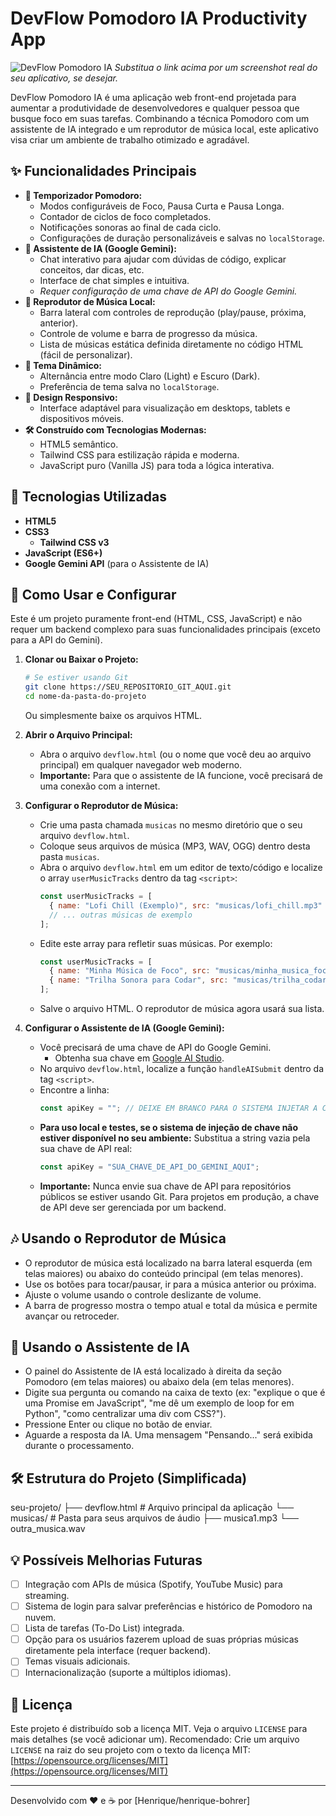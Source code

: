 # DevFlow Pomodoro IA  Productivity App

![DevFlow Pomodoro IA](https://placehold.co/600x300/7c3aed/ffffff?text=DevFlow+Pomodoro+IA)
*Substitua o link acima por um screenshot real do seu aplicativo, se desejar.*

DevFlow Pomodoro IA é uma aplicação web front-end projetada para aumentar a produtividade de desenvolvedores e qualquer pessoa que busque foco em suas tarefas. Combinando a técnica Pomodoro com um assistente de IA integrado e um reprodutor de música local, este aplicativo visa criar um ambiente de trabalho otimizado e agradável.

## ✨ Funcionalidades Principais

* **🍅 Temporizador Pomodoro:**
    * Modos configuráveis de Foco, Pausa Curta e Pausa Longa.
    * Contador de ciclos de foco completados.
    * Notificações sonoras ao final de cada ciclo.
    * Configurações de duração personalizáveis e salvas no `localStorage`.
* **🧠 Assistente de IA (Google Gemini):**
    * Chat interativo para ajudar com dúvidas de código, explicar conceitos, dar dicas, etc.
    * Interface de chat simples e intuitiva.
    * *Requer configuração de uma chave de API do Google Gemini.*
* **🎵 Reprodutor de Música Local:**
    * Barra lateral com controles de reprodução (play/pause, próxima, anterior).
    * Controle de volume e barra de progresso da música.
    * Lista de músicas estática definida diretamente no código HTML (fácil de personalizar).
* **🎨 Tema Dinâmico:**
    * Alternância entre modo Claro (Light) e Escuro (Dark).
    * Preferência de tema salva no `localStorage`.
* **📱 Design Responsivo:**
    * Interface adaptável para visualização em desktops, tablets e dispositivos móveis.
* **🛠️ Construído com Tecnologias Modernas:**
    * HTML5 semântico.
    * Tailwind CSS para estilização rápida e moderna.
    * JavaScript puro (Vanilla JS) para toda a lógica interativa.

## 🚀 Tecnologias Utilizadas

* **HTML5**
* **CSS3**
    * **Tailwind CSS v3**
* **JavaScript (ES6+)**
* **Google Gemini API** (para o Assistente de IA)

## 🔧 Como Usar e Configurar

Este é um projeto puramente front-end (HTML, CSS, JavaScript) e não requer um backend complexo para suas funcionalidades principais (exceto para a API do Gemini).

1.  **Clonar ou Baixar o Projeto:**
    ```bash
    # Se estiver usando Git
    git clone https://SEU_REPOSITORIO_GIT_AQUI.git
    cd nome-da-pasta-do-projeto
    ```
    Ou simplesmente baixe os arquivos HTML.

2.  **Abrir o Arquivo Principal:**
    * Abra o arquivo `devflow.html` (ou o nome que você deu ao arquivo principal) em qualquer navegador web moderno.
    * **Importante:** Para que o assistente de IA funcione, você precisará de uma conexão com a internet.

3.  **Configurar o Reprodutor de Música:**
    * Crie uma pasta chamada `musicas` no mesmo diretório que o seu arquivo `devflow.html`.
    * Coloque seus arquivos de música (MP3, WAV, OGG) dentro desta pasta `musicas`.
    * Abra o arquivo `devflow.html` em um editor de texto/código e localize o array `userMusicTracks` dentro da tag `<script>`:
        ```javascript
        const userMusicTracks = [
          { name: "Lofi Chill (Exemplo)", src: "musicas/lofi_chill.mp3" },
          // ... outras músicas de exemplo
        ];
        ```
    * Edite este array para refletir suas músicas. Por exemplo:
        ```javascript
        const userMusicTracks = [
          { name: "Minha Música de Foco", src: "musicas/minha_musica_foco.mp3" },
          { name: "Trilha Sonora para Codar", src: "musicas/trilha_codar.wav" }
        ];
        ```
    * Salve o arquivo HTML. O reprodutor de música agora usará sua lista.

4.  **Configurar o Assistente de IA (Google Gemini):**
    * Você precisará de uma chave de API do Google Gemini.
        * Obtenha sua chave em [Google AI Studio](https://aistudio.google.com/).
    * No arquivo `devflow.html`, localize a função `handleAISubmit` dentro da tag `<script>`.
    * Encontre a linha:
        ```javascript
        const apiKey = ""; // DEIXE EM BRANCO PARA O SISTEMA INJETAR A CHAVE
        ```
    * **Para uso local e testes, se o sistema de injeção de chave não estiver disponível no seu ambiente:**
        Substitua a string vazia pela sua chave de API real:
        ```javascript
        const apiKey = "SUA_CHAVE_DE_API_DO_GEMINI_AQUI";
        ```
    * **Importante:** Nunca envie sua chave de API para repositórios públicos se estiver usando Git. Para projetos em produção, a chave de API deve ser gerenciada por um backend.

## 🎶 Usando o Reprodutor de Música

* O reprodutor de música está localizado na barra lateral esquerda (em telas maiores) ou abaixo do conteúdo principal (em telas menores).
* Use os botões para tocar/pausar, ir para a música anterior ou próxima.
* Ajuste o volume usando o controle deslizante de volume.
* A barra de progresso mostra o tempo atual e total da música e permite avançar ou retroceder.

## 🤖 Usando o Assistente de IA

* O painel do Assistente de IA está localizado à direita da seção Pomodoro (em telas maiores) ou abaixo dela (em telas menores).
* Digite sua pergunta ou comando na caixa de texto (ex: "explique o que é uma Promise em JavaScript", "me dê um exemplo de loop for em Python", "como centralizar uma div com CSS?").
* Pressione Enter ou clique no botão de enviar.
* Aguarde a resposta da IA. Uma mensagem "Pensando..." será exibida durante o processamento.

## 🛠️ Estrutura do Projeto (Simplificada)


seu-projeto/
├── devflow.html       # Arquivo principal da aplicação
└── musicas/           # Pasta para seus arquivos de áudio
├── musica1.mp3
└── outra_musica.wav


## 💡 Possíveis Melhorias Futuras

* [ ] Integração com APIs de música (Spotify, YouTube Music) para streaming.
* [ ] Sistema de login para salvar preferências e histórico de Pomodoro na nuvem.
* [ ] Lista de tarefas (To-Do List) integrada.
* [ ] Opção para os usuários fazerem upload de suas próprias músicas diretamente pela interface (requer backend).
* [ ] Temas visuais adicionais.
* [ ] Internacionalização (suporte a múltiplos idiomas).

## 📄 Licença

Este projeto é distribuído sob a licença MIT. Veja o arquivo `LICENSE` para mais detalhes (se você adicionar um).
Recomendado: Crie um arquivo `LICENSE` na raiz do seu projeto com o texto da licença MIT: [https://opensource.org/licenses/MIT](https://opensource.org/licenses/MIT)

---

Desenvolvido com ❤️ e ☕ por [Henrique/henrique-bohrer]
